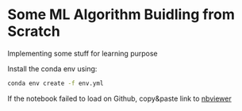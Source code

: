 # Some ML Algorithm Buidling from Scratch

Implementing some stuff for learning purpose

Install the conda env using:
```bash
conda env create -f env.yml
```

If the notebook failed to load on Github, copy&paste link to [nbviewer](https://nbviewer.jupyter.org/)
 
